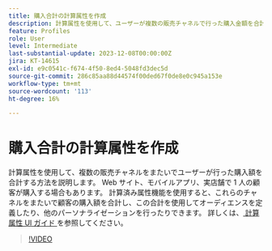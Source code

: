 ```yaml
---
title: 購入合計の計算属性を作成
description: 計算属性を使用して、ユーザーが複数の販売チャネルで行った購入金額を合計する方法を説明します。
feature: Profiles
role: User
level: Intermediate
last-substantial-update: 2023-12-08T00:00:00Z
jira: KT-14615
exl-id: e9c0541c-f674-4f50-8ed4-5048fd3dec5d
source-git-commit: 286c85aa88d44574f00ded67f0de8e0c945a153e
workflow-type: tm+mt
source-wordcount: '113'
ht-degree: 16%

---
```


# 購入合計の計算属性を作成

計算属性を使用して、複数の販売チャネルをまたいでユーザーが行った購入額を合計する方法を説明します。 Web サイト、モバイルアプリ、実店舗で 1 人の顧客が購入する場合もあります。 計算済み属性機能を使用すると、これらのチャネルをまたいで顧客の購入額を合計し、この合計を使用してオーディエンスを定義したり、他のパーソナライゼーションを行ったりできます。 詳しくは、[ 計算属性 UI ガイド ](https://experienceleague.adobe.com/docs/experience-platform/profile/computed-attributes/ui.html?lang=ja&) を参照してください。

>[!VIDEO](https://video.tv.adobe.com/v/3425899?learn=on&enablevpops)
